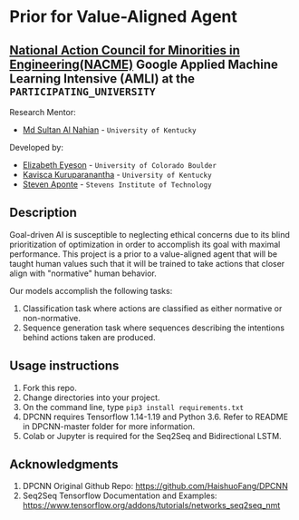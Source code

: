 <!--
Name of your teams' final project
-->
# Prior for Value-Aligned Agent
## [National Action Council for Minorities in Engineering(NACME)](https://www.nacme.org) Google Applied Machine Learning Intensive (AMLI) at the `PARTICIPATING_UNIVERSITY`

<!--
List all of the members who developed the project and
link to each members respective GitHub profile
-->
Research Mentor:
- [Md Sultan Al Nahian](https://github.com/sultanalnahian) - `University of Kentucky`

Developed by: 
- [Elizabeth Eyeson](https://github.com/lizagit) - `University of Colorado Boulder`
- [Kavisca Kuruparanantha](https://github.com/Kavisca) - `University of Kentucky` 
- [Steven Aponte](https://github.com/StevenAponte815) - `Stevens Institute of Technology` 

## Description
<!--
Give a short description on what your project accomplishes and what tools is uses. In addition, you can drop screenshots directly into your README file to add them to your README. Take these from your presentations.
-->
Goal-driven AI is susceptible to neglecting ethical concerns due to its blind prioritization of optimization in order to accomplish its goal with maximal performance. This project is a prior to a value-aligned agent that will be taught human values such that it will be trained to take actions that closer align with "normative" human behavior.

Our models accomplish the following tasks: 
1. Classification task where actions are classified as either normative or non-normative.
2. Sequence generation task where sequences describing the intentions behind actions taken are produced.

## Usage instructions
<!--
Give details on how to install fork and install your project. You can get all of the python dependencies for your project by typing `pip3 freeze requirements.txt` on the system that runs your project. Add the generated `requirements.txt` to this repo.
-->
1. Fork this repo.
2. Change directories into your project.
3. On the command line, type `pip3 install requirements.txt`
4. DPCNN requires Tensorflow 1.14-1.19 and Python 3.6. Refer to README in DPCNN-master folder for more information.
5. Colab or Jupyter is required for the Seq2Seq and Bidirectional LSTM.

## Acknowledgments
1. DPCNN Original Github Repo: https://github.com/HaishuoFang/DPCNN
2. Seq2Seq Tensorflow Documentation and Examples: https://www.tensorflow.org/addons/tutorials/networks_seq2seq_nmt
